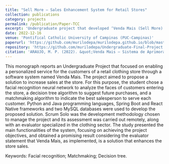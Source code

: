 ```yaml
---
title: "Sell More – Sales Enhancement System for Retail Stores"
collection: publications
category: projects
permalink: /publication/Paper-TCC
excerpt: 'Undergraduate project that developed ‘Venda Mais (Sell More)’, a system to enhance retail clothing store sales using facial recognition, decision tree algorithms, and customer–salesperson matchmaking, achieving promising results in store performance.'
date: 2022-12-16
venue: 'Pontifical Catholic University of Campinas (PUC-Campinas)'
paperurl: 'https://github.com/murilodepa/murilodepa.github.io/blob/master/files/TCC.pdf'
repository: 'https://github.com/murilodepa/Undergraduate-Final-Project'
citation: 'ARAUJO, M. P. (2022). &quot;Venda Mais – Sistema de Aprimoramento de Vendas em Lojas.&quot; <i>Pontifical Catholic University of Campinas (PUC-Campinas)</i>.'
---
```


This monograph reports an Undergraduate Project that focused on enabling a personalized service for the customers of a retail clothing store through a software system named Venda Mais. The project aimed to propose a solution to increase sales at the store. For this purpose, the student chose a facial recognition neural network to analyze the faces of customers entering the store, a decision tree algorithm to suggest future purchases, and a matchmaking algorithm to indicate the best salesperson to serve each customer. Python and Java programming languages, Spring Boot and React Native frameworks and two MySQL databases were used to develop the proposed solution. Scrum Solo was the development methodology chosen to manage the project and its assessment was carried out remotely, along with an evaluator specialized in the clothing sector. The study presented the main functionalities of the system, focusing on achieving the project objectives, and obtained a promising result considering the evaluator statement that Venda Mais, as implemented, is a solution that enhances the store sales.

Keywords: Facial recognition; Matchmaking; Decision tree.
